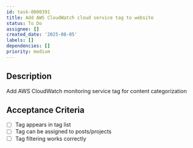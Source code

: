 ```yaml
---
id: task-0000391
title: Add AWS CloudWatch cloud service tag to website
status: To Do
assignee: []
created_date: '2025-08-05'
labels: []
dependencies: []
priority: medium
---
```


## Description

Add AWS CloudWatch monitoring service tag for content categorization

## Acceptance Criteria

- [ ] Tag appears in tag list
- [ ] Tag can be assigned to posts/projects
- [ ] Tag filtering works correctly
